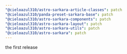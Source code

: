 ```yaml
---
"@cieloazul310/astro-sarkara-article-classes": patch
"@cieloazul310/panda-preset-sarkara-base": patch
"@cieloazul310/astro-sarkara-components": patch
"@cieloazul310/astro-sarkara-layout": patch
"@cieloazul310/astro-sarkara-utils": patch
"@cieloazul310/astro-sarkara": patch
---
```


the first release
